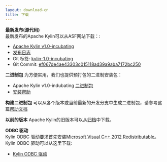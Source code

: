```yaml
---
layout: download-cn
title: 下载
---
```


__最新发布(源代码)__  
最新发布的Apache Kylin可以从ASF网站下载：:

* [Apache Kylin v1.0-incubating](http://www.apache.org/dyn/closer.cgi/incubator/kylin/apache-kylin-1.0-incubating/)
* [发布日志](http://kylin.incubator.apache.org/docs/release_notes.html)
* Git 标签: [kylin-1.0-incubating](https://github.com/apache/incubator-kylin/tree/kylin-1.0-incubating)
* Git Commit: [ef067de4ae43303c015118ad39a9aba7172bc250](https://github.com/apache/incubator-kylin/commit/ef067de4ae43303c015118ad39a9aba7172bc250)

__二进制包__
为方便实用，我们也提供预打包的二进制安装包：

  * Apache Kylin v1.0-indubating [二进制包](https://dist.apache.org/repos/dist/release/incubator/kylin/apache-kylin-1.0-incubating/apache-kylin-1.0-incubating-bin.tar.gz)
  * [安装帮助](http://kylin.incubator.apache.org/docs/install)

__构建二进制包__
可以从各个版本或当前最新的开发分支中生成二进制包，请参考这篇[帮助文档](http://kylin.incubator.apache.org/docs/howto/howto_package.html)

__以前的版本__
Apache Kylin的旧版本可以从[归档](https://dist.apache.org/repos/dist/release/incubator/kylin/)中下载。

__ODBC 驱动__  
Kylin ODBC 驱动要求首先安装[Microsoft Visual C++ 2012 Redistributable]()。 
Kylin ODBC 驱动可以从这里下载:

  * [Kylin ODBC 驱动](http://kylin.incubator.apache.org/download/KylinODBCDriver.zip)
